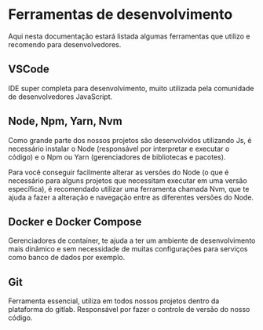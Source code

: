 # Ferramentas de desenvolvimento

Aqui nesta documentação estará listada algumas ferramentas que utilizo e recomendo para desenvolvedores.

## VSCode

IDE super completa para desenvolvimento, muito utilizada pela comunidade de desenvolvedores JavaScript.

## Node, Npm, Yarn, Nvm

Como grande parte dos nossos projetos são desenvolvidos utilizando Js, é necessário instalar o Node (responsável por interpretar e executar o código) e o Npm ou Yarn (gerenciadores de bibliotecas e pacotes).

Para você conseguir facilmente alterar as versões do Node (o que é necessário para alguns projetos que necessitam executar em uma versão específica), é recomendado utilizar uma ferramenta chamada Nvm, que te ajuda a fazer a alteração e navegação entre as diferentes versões do Node.

## Docker e Docker Compose

Gerenciadores de container, te ajuda a ter um ambiente de desenvolvimento mais dinâmico e sem necessidade de muitas configurações para serviços como banco de dados por exemplo.

## Git

Ferramenta essencial, utiliza em todos nossos projetos dentro da plataforma do gitlab. Responsável por fazer o controle de versão do nosso código.
